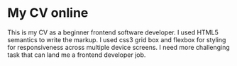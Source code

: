 # My CV online
This is my CV as a beginner frontend software developer.
I used HTML5 semantics to write the markup.
I used css3 grid box  and flexbox for styling for responsiveness across multiple device screens.
I need more challenging task that can land me a frontend developer job.